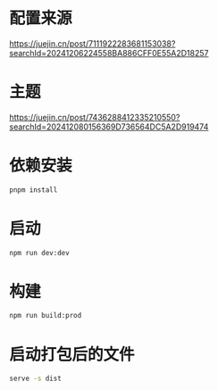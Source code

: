 # 配置来源
https://juejin.cn/post/7111922283681153038?searchId=20241206224558BA886CFF0E55A2D18257
# 主题
https://juejin.cn/post/7436288412335210550?searchId=202412080156369D736564DC5A2D919474
# 依赖安装
```bash
pnpm install
```

# 启动
```bash
npm run dev:dev
```

# 构建
```bash
npm run build:prod
```

# 启动打包后的文件
```bash
serve -s dist
```